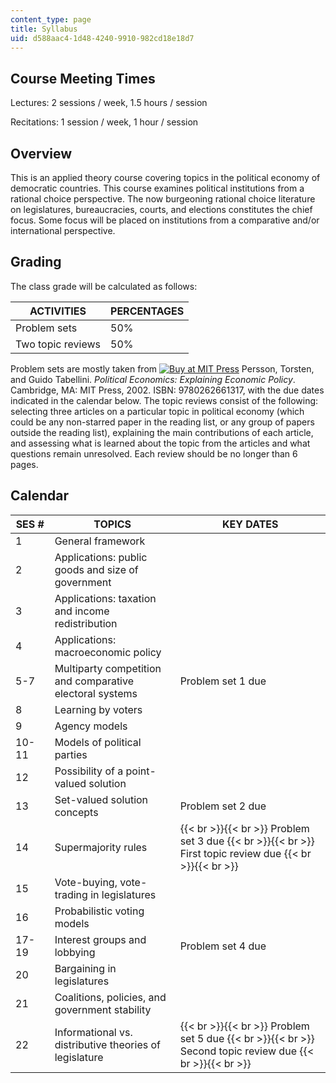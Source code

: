 ```yaml
---
content_type: page
title: Syllabus
uid: d588aac4-1d48-4240-9910-982cd18e18d7
---
```


Course Meeting Times
--------------------

Lectures: 2 sessions / week, 1.5 hours / session

Recitations: 1 session / week, 1 hour / session

Overview
--------

This is an applied theory course covering topics in the political economy of democratic countries. This course examines political institutions from a rational choice perspective. The now burgeoning rational choice literature on legislatures, bureaucracies, courts, and elections constitutes the chief focus. Some focus will be placed on institutions from a comparative and/or international perspective.

Grading
-------

The class grade will be calculated as follows:

| ACTIVITIES | PERCENTAGES |
| --- | --- |
| Problem sets | 50% |
| Two topic reviews | 50% 

Problem sets are mostly taken from [![Buy at MIT Press](/images/mp_logo.gif)](https://mitpress.mit.edu/9780262661317) Persson, Torsten, and Guido Tabellini. _Political Economics: Explaining Economic Policy_. Cambridge, MA: MIT Press, 2002. ISBN: 9780262661317, with the due dates indicated in the calendar below. The topic reviews consist of the following: selecting three articles on a particular topic in political economy (which could be any non-starred paper in the reading list, or any group of papers outside the reading list), explaining the main contributions of each article, and assessing what is learned about the topic from the articles and what questions remain unresolved. Each review should be no longer than 6 pages.

Calendar
--------

| SES # | TOPICS | KEY DATES |
| --- | --- | --- |
| 1 | General framework | &nbsp; |
| 2 | Applications: public goods and size of government | &nbsp; |
| 3 | Applications: taxation and income redistribution | &nbsp; |
| 4 | Applications: macroeconomic policy | &nbsp; |
| 5-7 | Multiparty competition and comparative electoral systems | Problem set 1 due |
| 8 | Learning by voters | &nbsp; |
| 9 | Agency models | &nbsp; |
| 10-11 | Models of political parties | &nbsp; |
| 12 | Possibility of a point-valued solution | &nbsp; |
| 13 | Set-valued solution concepts | Problem set 2 due |
| 14 | Supermajority rules |  {{< br >}}{{< br >}} Problem set 3 due {{< br >}}{{< br >}} First topic review due {{< br >}}{{< br >}}  |
| 15 | Vote-buying, vote-trading in legislatures | &nbsp; |
| 16 | Probabilistic voting models | &nbsp; |
| 17-19 | Interest groups and lobbying | Problem set 4 due |
| 20 | Bargaining in legislatures | &nbsp; |
| 21 | Coalitions, policies, and government stability | &nbsp; |
| 22 | Informational vs. distributive theories of legislature |  {{< br >}}{{< br >}} Problem set 5 due {{< br >}}{{< br >}} Second topic review due {{< br >}}{{< br >}}